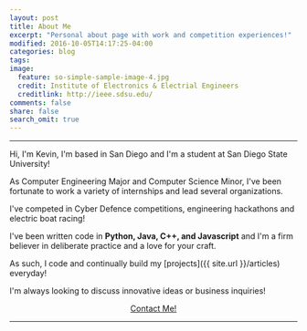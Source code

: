 ```yaml
---
layout: post
title: About Me
excerpt: "Personal about page with work and competition experiences!"
modified: 2016-10-05T14:17:25-04:00
categories: blog
tags: 
image:
  feature: so-simple-sample-image-4.jpg
  credit: Institute of Electronics & Electrial Engineers
  creditlink: http://ieee.sdsu.edu/
comments: false
share: false
search_omit: true
---
```

---
Hi, I'm Kevin, I'm based in San Diego and I'm a student at San Diego State University!  

As Computer Engineering Major and Computer Science Minor, I've been fortunate to work a variety of internships and lead several organizations.  

I've competed in Cyber Defence competitions, engineering hackathons and electric boat racing!    

I've been written code in **Python, Java, C++, and Javascript** and I'm a firm believer in deliberate practice and a love for your craft.  

As such, I code and continually build my [projects]({{ site.url }}/articles)  everyday!  

I'm always looking to discuss innovative ideas or business inquiries!  

<center>
<a markdown="0" href="{{ site.url }}/contact" class="btn">Contact Me!</a>
</center>


---




<!-- ![Obrary](http://info.obrary.com/hs-fs/hubfs/images/logo.png?t=1475254179507&width=176&name=logo.png)  

| 101 W Broadway #200, San Diego, CA 92101 | Summer 2016 |
* *Shopping Configurator Software*
* *Javascript, AngularJS, nodeJS, ThreeJS, npm*
* 

![orgs](http://i.imgur.com/r2EwG23.jpg)
* [Institute of Electronics and Electrical Engineers SDSU Chapter: Treasurer](http://ieee.sdsu.edu)   
* [Associated Students Engineering Council](http://aesc.sdsu.edu/)  
* [Student Success Fee Committee](http://studentsuccessfee.sdsu.edu/)  


<center>
<a markdown="0" href="{{ site.url }}/contact" class="btn">Contact Me!</a>
</center> -->